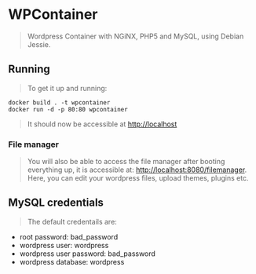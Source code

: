 # WPContainer
> Wordpress Container with NGiNX, PHP5 and MySQL, using Debian Jessie.

## Running
> To get it up and running:

    docker build . -t wpcontainer
    docker run -d -p 80:80 wpcontainer

> It should now be accessible at [http://localhost](localhost)

### File manager
> You will also be able to access the file manager after booting everything up,
> it is accessible at: [http://localhost:8080/filemanager](localhost:8080/filemanager).  
> Here, you can edit your wordpress files, upload themes, plugins etc.

## MySQL credentials
> The default credentails are:  
* root password: bad\_password
* wordpress user: wordpress
* wordpress user password: bad\_password
* wordpress database: wordpress
